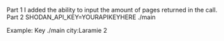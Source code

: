 Part 1
I added the ability to input the amount of pages returned in the call.
Part 2
SHODAN_API_KEY=YOURAPIKEYHERE ./main <search term> <number of pages>
Example: Key ./main city:Laramie 2